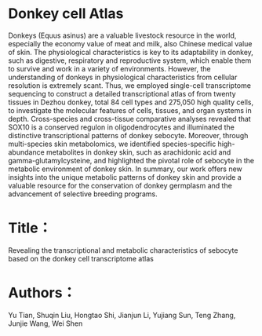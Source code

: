 # Donkey cell Atlas
Donkeys (Equus asinus) are a valuable livestock resource in the world, especially the economy value of meat and milk, also Chinese medical value of skin. The physiological characteristics is key to its adaptability in donkey, such as digestive, respiratory and reproductive system, which enable them to survive and work in a variety of environments. However, the understanding of donkeys in physiological characteristics from cellular resolution is extremely scant. Thus, we employed single-cell transcriptome sequencing to construct a detailed transcriptional atlas of from twenty tissues in Dezhou donkey, total 84 cell types and 275,050 high quality cells, to investigate the molecular features of cells, tissues, and organ systems in depth. Cross-species and cross-tissue comparative analyses revealed that SOX10 is a conserved regulon in oligodendrocytes and illuminated the distinctive transcriptional patterns of donkey sebocyte. Moreover, through multi-species skin metabolomics, we identified species-specific high-abundance metabolites in donkey skin, such as arachidonic acid and gamma-glutamylcysteine, and highlighted the pivotal role of sebocyte in the metabolic environment of donkey skin. In summary, our work offers new insights into the unique metabolic patterns of donkey skin and provide a valuable resource for the conservation of donkey germplasm and the advancement of selective breeding programs.

# Title：
Revealing the transcriptional and metabolic characteristics of sebocyte based on the donkey cell transcriptome atlas

# Authors：
Yu Tian, Shuqin Liu, Hongtao Shi, Jianjun Li, Yujiang Sun, Teng Zhang, Junjie Wang, Wei Shen
